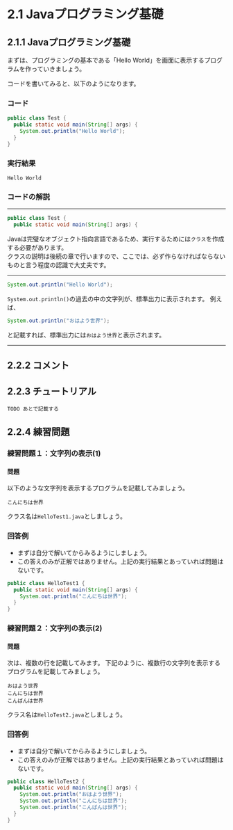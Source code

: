 # 2.1 Javaプログラミング基礎

## 2.1.1 Javaプログラミング基礎
まずは、プログラミングの基本である「Hello World」を画面に表示するプログラムを作っていきましょう。

コードを書いてみると、以下のようになります。

### コード
```java
public class Test {
  public static void main(String[] args) {
    System.out.println("Hello World");
  }
}
```

### 実行結果
```
Hello World
```

### コードの解説

***
```java
public class Test {
  public static void main(String[] args) {
```
Javaは完璧なオブジェクト指向言語であるため、実行するためには`クラス`を作成する必要があります。<br>
クラスの説明は後続の章で行いますので、ここでは、必ず作らなければならないものと言う程度の認識で大丈夫です。<br>

***

```java
System.out.println("Hello World");
```
`System.out.println()`の過去の中の文字列が、標準出力に表示されます。
例えば、

```java
System.out.println("おはよう世界");
```
と記載すれば、標準出力には`おはよう世界`と表示されます。

***

## 2.2.2 コメント

## 2.2.3 チュートリアル

`TODO あとで記載する`

## 2.2.4 練習問題

### 練習問題１：文字列の表示(1)
#### 問題
以下のような文字列を表示するプログラムを記載してみましょう。

```
こんにちは世界
```

クラス名は`HelloTest1.java`としましょう。

### 回答例
- まずは自分で解いてからみるようにしましょう。
- この答えのみが正解ではありません。上記の実行結果とあっていれば問題はないです。

```java
public class HelloTest1 {
  public static void main(String[] args) {
    System.out.println("こんにちは世界");
  }
}
```

### 練習問題２：文字列の表示(2)

#### 問題
次は、複数の行を記載してみます。
下記のように、複数行の文字列を表示するプログラムを記載してみましょう。

```
おはよう世界
こんにちは世界
こんばんは世界
```

クラス名は`HelloTest2.java`としましょう。

### 回答例
- まずは自分で解いてからみるようにしましょう。
- この答えのみが正解ではありません。上記の実行結果とあっていれば問題はないです。

```java
public class HelloTest2 {
  public static void main(String[] args) {
    System.out.println("おはよう世界");
    System.out.println("こんにちは世界");
    System.out.println("こんばんは世界");
  }
}
```
